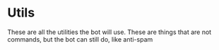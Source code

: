 # Utils
These are all the utilities the bot will use. These are things that are not commands, but the bot can still do, like anti-spam